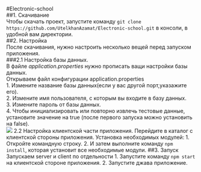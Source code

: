
#Electronic-school\
##1. Скачивание\
   Чтобы скачать проект, запустите команду `git clone https://github.com/UtelkhanAzamat/Electronic-school.git` в консоли, в удобной вам директории.\
##2. Настройка\
   После скачивания, нужно настроить несколько вещей перед запуском приложения.\
###2.1  Настройка базы данных.\
   В файле *application.properties* нужно прописать ващи настройки базы данных.\
      Открываем файл конфигурации application.properties\
         1. Измените название базы данных(если у вас другой порт,указажите его).\
         2. Измените имя пользователя, с которым вы входите в базу данных.\
         3. Измените пароль от базы данных.\
         4. Чтобы инициализировать или повторно извлечь тестовые данные, установите значение на true (после первого запуска можно установить на false).\
         <img src="C:\Users\Myskill.PC\Downloads\тестовое задание\ElectronicSchool\server\e-school\db.png"/>
   2.2  Настройка клиентской части приложения.
      Перейдите в каталог с клиентской стороны приложения.
      Установка необходимых модулей:
         1. Откройте командную строку.
         2. И затем выполните команду ``npm install``, которая установит все необходимые модули.
##3. Запуск
   Запускаем server и client по отдельности
      1. Запустите команду `npm start` на клиентской сторонe приложения.
      2. Запустите джава приложение.
